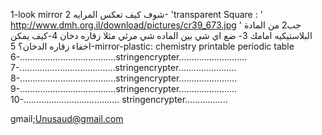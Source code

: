 
1-look mirror   شوف كيف تعكس المرايه 
2- 'transparent Square : '  http://www.dmh.org.il/download/pictures/cr39_673.jpg    ' جب2 من المادة البلاستيكيه امامك
3- ضع اي شي بين الماده شي مرئي مثلا زقاره دخان 
4-كيف يمكن اخفاء زقاره الدخان؟
5-mirror-plastic: chemistry printable periodic table 
6-......................................stringencrypter...........................
7-......................................stringencrypter.......................
8-......................................stringencrypter.......................
9-......................................stringencrypter.......................
10-...................................... stringencrypter.................
 

gmail;Unusaud@gmail.com
 
 
 
 
